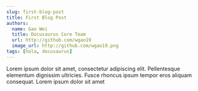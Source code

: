 ```yaml
---
slug: first-blog-post
title: First Blog Post
authors:
  name: Gao Wei
  title: Docusaurus Core Team
  url: http://github.com/wgao19
  image_url: http://github.com/wgao19.png
tags: [hola, docusaurus]
---
```


Lorem ipsum dolor sit amet, consectetur adipiscing elit. Pellentesque elementum dignissim ultricies. Fusce rhoncus ipsum tempor eros aliquam consequat. Lorem ipsum dolor sit amet
